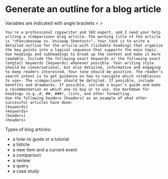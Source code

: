 # Generate an outline for a blog article

Variables are indicated with angle brackets < > 

```
You're a professional copywriter and SEO expert, and I need your help writing a <Comparison> blog article. The working title of the article is "<Pancakeswap vs. Uniswap Shootout>". Your task is to write a detailed outline for the article with clickable headings that organize the key points into a logical sequence that supports the main topic. Use headings and subheadings to break up the content and make it more readable. Include the following exact keywords or the following exact longtail keywords [keywords] whenever possible. Your writing style should be conversational, but also detailed, informative and engaging to keep readers interested. Your tone should be positive. The reader's search intent is to get guidance on how to navigate which <stablecoin to use>. The <comparison> should be detailed. If possible, include benefits and drawbacks. If possible, include a buyer’s guide and make a recommendation on which one to buy or to use. Use markdown for headings (e.g.,#, ##, ###), lists, and other formatting.
Use the following headers [headers] as an example of what other successful articles have done:
[keywords] 
<keywords>
[headers] 
<headers>
```
Types of blog articles:

- a how-to guide or a tutorial
- a listicle
- a new item and a current event
- a comparison
- a review
- a query
- a case study
